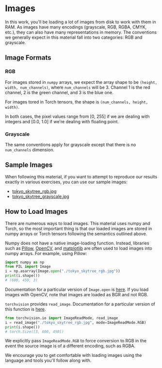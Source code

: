 # Images

In this work, you'll be loading a lot of images from disk to work with them in
RAM. As images have many encodings (grayscale, RGB, RGBA, CMYK, etc.), they can
also have many representations in memory. The conventions we generally expect in
this material fall into two categories: RGB and grayscale.

## Image Formats

### RGB

For images stored in `numpy` arrays, we expect the array shape to be
`(height, width, num_channels)`, where `num_channels` will be 3. Channel 1 is
the red channel, 2 is the green channel, and 3 is the blue one.

For images tored in Torch tensors, the shape is `(num_channels, height, width)`.

In both cases, the pixel values range from [0, 255] if we are dealing with
integers and [0.0, 1.0] if we're dealing with floating point.

### Grayscale

The same conventions apply for grayscale except that there is no `num_channels`
dimension.

## Sample Images

When following this material, if you want to attempt to reproduce our results
exactly in various exercises, you can use our sample images:

- [tokyo_skytree_rgb.jpg](https://github.com/iamorphen/learn-computer-vision/blob/master/img/tokyo_skytree_rgb.jpg)
- [tokyo_skytree_grayscale.jpg](https://github.com/iamorphen/learn-computer-vision/blob/master/img/tokyo_skytree_grayscale.jpg)

## How to Load Images

There are numerous ways to load images. This material uses numpy and Torch, so
the most important thing is that our loaded images are stored in numpy arrays or
Torch tensors following the semantics outlined above.

Numpy does not have a native image-loading function. Instead, libraries such as
[Pillow](https://pypi.org/project/Pillow/),
[OpenCV](https://pypi.org/project/opencv-python/), and
[matplotlib](https://pypi.org/project/matplotlib/) are often used to load images
into numpy arrays. For example, using Pillow:

```py
import numpy as np
from PIL import Image
i = np.asarray(Image.open("./tokyo_skytree_rgb.jpg"))
print(i.shape())
# (600, 450, 3)
```

Documentation for a particular version of `Image.open` is
[here](https://pillow.readthedocs.io/en/stable/reference/Image.html#PIL.Image.open).
If you load images with OpenCV, note that images are loaded as BGR and not RGB.

`torchvision` provides `read_image`. Documentation for a particular version of
this function is
[here](https://pytorch.org/vision/0.13/generated/torchvision.io.read_image.html).

```py
from torchvision.io import ImageReadMode, read_image
i = read_image("./tokyo_skytree_rgb.jpg", mode=ImageReadMode.RGB)
print(i.shape())
# torch.Size([3, 600, 450])
```

We explicitly pass `ImageReadMode.RGB` to force conversion to RGB in the event
the source image is of a different encoding, such as RGBA.

We encourage you to get comfortable with loading images using the language and
tools you'll follow along with.
